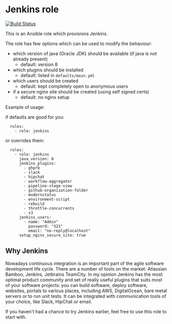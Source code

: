 Jenkins role
============

[![Build Status](https://travis-ci.org/softasap/sa-box-jankins.svg?branch=master)](https://travis-ci.org/softasap/sa-box-jenkins)

This is an Ansible role which provisions Jenkins.

The role has few options which can be used to modify the behaviour:

 - which version of java (Oracle JDK) should be available (if java is not already present)
   - default: version 8
 - which plugins should be installed
   - default: listed in `defaults/main.yml`
 - which users should be created
   - default: kept completely open to anonymous users
 - if a secure nginx site should be created (using self signed certs)
   - default: no nginx setup


Example of usage:

if defaults are good for you:

```
  roles:
    - role: jenkins
```

or overrides them:

```
  roles:
    - role: jenkins
      java_version: 8
      jenkins_plugins:
        - ghprb
        - slack
        - hipchat
        - workflow-aggregator
        - pipeline-stage-view
        - github-organization-folder
        - modernstatus
        - environment-script
        - rebuild
        - throttle-concurrents
        - s3
      jenkins_users:
        - name: "Admin"
          password: "321"
          email: "no-reply@localhost"
      setup_nginx_secure_site: true
```


## Why Jenkins
Nowadays continuous integration is an important part of the agile software development life cycle.
There are a number of tools on the market: Atlassian Bamboo, Jenkins, Jetbrains TeamCity.
In my opinion Jenkins has the most optimal product community and set of really useful plugins
that suits most of your software projects:  you can  build software, deploy software,  
websites, portals to various places, including AWS, DigitalOcean, bare metal servers
or to run unit tests. It can be integrated with communication tools of your choice, like Slack, HipChat or
email.

If you haven't had a chance to try Jenkins earlier, feel free to use this role to start with.

